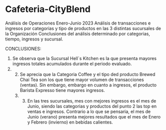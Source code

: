 # Cafeteria-CityBlend
Análisis de Operaciones Enero-Junio 2023
  Análisis de transacciones e ingresos por categorias y tipo de productos en las 3 distintas sucursales de la Organización
  Conclusiones del análisis determinado por categorias, tiempo, ingresos y sucursal.

CONCLUSIONES:

  1. Se observa que la Sucursal Hell´s Kitchen es la que presenta mayores ingresos totales acumulados durante el periodo evaluado.
  2. 2. Se aprecia que la Categoria Coffee y el tipo ded producto Brewed Chai Tea son los que tiene mayor volumen de transacciones (ventas). Sin embargo, embargo en cuanto a ingresos, el producto Barista Expresso tiene mayores ingresos.
     3. 3. En las tres sucursales, mes con mejores ingresos es el mes de Junio, siendo las categorias y productos del punto 2 las top en ventas e ingresos. Contrario a lo que se pensaria, el mes de Junio (verano) presenta mejores resultados que el mes de Enero y Febrero (invierno) en bebidas calientes.

